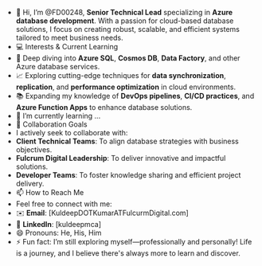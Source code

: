 - 👋 Hi, I’m @FD00248, **Senior Technical Lead** specializing in **Azure database development**. With a passion for cloud-based database solutions, I focus on creating robust, scalable, and efficient systems tailored to meet business needs.
- 💻 Interests & Current Learning  
- 🚀 Deep diving into **Azure SQL**, **Cosmos DB**, **Data Factory**, and other Azure database services.  
- 📈 Exploring cutting-edge techniques for **data synchronization**, **replication**, and **performance optimization** in cloud environments.  
- 📚 Expanding my knowledge of **DevOps pipelines**, **CI/CD practices**, and **Azure Function Apps** to enhance database solutions.
- 🌱 I’m currently learning ...
- 🤝 Collaboration Goals
- I actively seek to collaborate with:  
- **Client Technical Teams**: To align database strategies with business objectives.  
- **Fulcrum Digital Leadership**: To deliver innovative and impactful solutions.  
- **Developer Teams**: To foster knowledge sharing and efficient project delivery.
- 📫 How to Reach Me
- Feel free to connect with me:  
- ✉️ **Email**: [KuldeepDOTKumarATFulcurmDigital.com]  
- 💼 **LinkedIn**: [kuldeepmca]
- 😄 Pronouns: He, His, Him
- ⚡ Fun fact: I’m still exploring myself—professionally and personally! Life is a journey, and I believe there's always more to learn and discover.

<!---
FD00248/FD00248 is a ✨ special ✨ repository because its `README.md` (this file) appears on your GitHub profile.
You can click the Preview link to take a look at your changes.
--->
